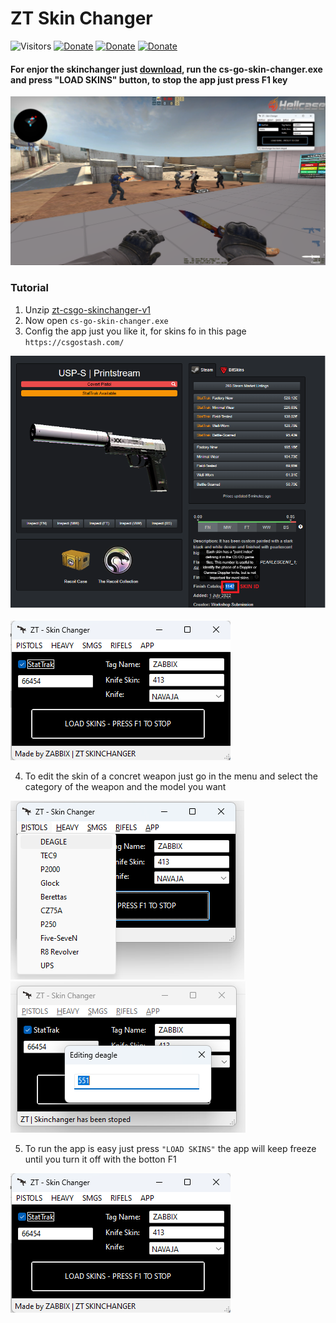 # ZT Skin Changer

![Visitors](https://api.visitorbadge.io/api/visitors?path=https%3A%2F%2Fgithub.com%2Fzabbix-byte%2csgo-skin-changer%2F&countColor=%23263759)
[![Donate](https://img.shields.io/badge/PayPal-00457C?style=for-the-badge&logo=paypal&logoColor=white
)](https://www.paypal.com/donate/?hosted_button_id=5MTHH82ABTJDA)
[![Donate](https://img.shields.io/badge/GitHub-100000?style=for-the-badge&logo=github&logoColor=white)](https://github.com/zabbix-byte)
[![Donate](https://img.shields.io/badge/C++-3776AB?style=for-the-badge&logo=c%2B%2B&logoColor=white)](https://www.python.org/)

#### For enjor the skinchanger just [download](https://github.com/zabbix-byte/csgo-skin-changer/releases/tag/v1), run the cs-go-skin-changer.exe and press "LOAD SKINS" button, to stop the app just press F1 key
![](https://github.com/zabbix-byte/csgo-skin-changer/blob/main/preview_full.png)

### Tutorial

1. Unzip [zt-csgo-skinchanger-v1](https://github.com/zabbix-byte/csgo-skin-changer/releases/tag/v1)
2. Now open `cs-go-skin-changer.exe`
3. Config the app just you like it, for skins fo in this page `https://csgostash.com/`

![](https://github.com/zabbix-byte/csgo-skin-changer/blob/main/tuto3.png)

![](https://github.com/zabbix-byte/csgo-skin-changer/blob/main/preview_app.png)

4. To edit the skin of a concret weapon just go in the menu and select the category of the weapon and the model you want

![](https://github.com/zabbix-byte/csgo-skin-changer/blob/main/tuto_1.png)
![](https://github.com/zabbix-byte/csgo-skin-changer/blob/main/tuto_2.png)

5. To run the app is easy just press `"LOAD SKINS"` the app will keep freeze  until you turn it off with the botton F1

![](https://github.com/zabbix-byte/csgo-skin-changer/blob/main/preview_app.png)

